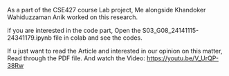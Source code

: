 As a part of the CSE427 course Lab project, Me alongside Khandoker Wahiduzzaman Anik worked on this research.

if you are interested in the code part,
Open the S03_G08_24141115-24341179.ipynb
file in colab and see the codes.

If u just want to read the Article and interested in our opinion on this matter, Read through the PDF file. 
And watch the Video: https://youtu.be/V_UrQP-38Rw
